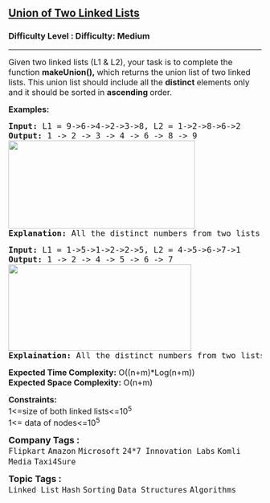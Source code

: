 <h2><a href="https://www.geeksforgeeks.org/problems/union-of-two-linked-list/1?page=3&category=Linked%20List&difficulty=Basic,Easy,Medium&status=solved,unsolved&sortBy=submissions">Union of Two Linked Lists</a></h2><h3>Difficulty Level : Difficulty: Medium</h3><hr><div class="problems_problem_content__Xm_eO"><p><span style="font-size: 12pt;">Given two linked lists (L1 &amp; L2), your task is to complete the function <strong>makeUnion(),&nbsp;</strong>which returns the union list of two linked lists. This union list should include all the <strong>distinct </strong>elements only and it should be sorted in <strong>ascending </strong>order.</span></p>
<p><span style="font-size: 12pt;"><strong>Examples:</strong></span></p>
<pre><span style="font-size: 12pt;"><strong>Input: </strong>L1 = 9-&gt;6-&gt;4-&gt;2-&gt;3-&gt;8, L2 = 1-&gt;2-&gt;8-&gt;6-&gt;2
<strong>Output: </strong>1 -&gt; 2 -&gt; 3 -&gt; 4 -&gt; 6 -&gt; 8 -&gt; 9<br><img src="https://media.geeksforgeeks.org/img-practice/prod/addEditProblem/700534/Web/Other/blobid0_1723400421.png" width="371" height="175"><br><strong>Explanation:</strong> All the distinct numbers from two lists, when sorted form the list in the output. </span></pre>
<pre><span style="font-size: 12pt;"><strong>Input: </strong>L1 = 1-&gt;5-&gt;1-&gt;2-&gt;2-&gt;5, L2 = 4-&gt;5-&gt;6-&gt;7-&gt;1
<strong>Output: </strong>1 -&gt; 2 -&gt; 4 -&gt; 5 -&gt; 6 -&gt; 7<br><img src="https://media.geeksforgeeks.org/img-practice/prod/addEditProblem/700534/Web/Other/blobid2_1723400444.png" width="364" height="172"><br><strong>Explaination:</strong> All the distinct numbers from two lists, when sorted forms the list in the output.</span></pre>
<p><span style="font-size: 12pt;"><strong>Expected Time Complexity:</strong> O((n+m)*Log(n+m))<br><strong>Expected Space&nbsp;</strong></span><strong style="font-family: -apple-system, BlinkMacSystemFont, 'Segoe UI', Roboto, Oxygen, Ubuntu, Cantarell, 'Open Sans', 'Helvetica Neue', sans-serif; font-size: 16px;">Complexity</strong><strong style="font-size: 12pt; font-family: -apple-system, BlinkMacSystemFont, 'Segoe UI', Roboto, Oxygen, Ubuntu, Cantarell, 'Open Sans', 'Helvetica Neue', sans-serif;">:</strong><span style="font-size: 12pt; font-family: -apple-system, BlinkMacSystemFont, 'Segoe UI', Roboto, Oxygen, Ubuntu, Cantarell, 'Open Sans', 'Helvetica Neue', sans-serif;"> O(n+m)</span></p>
<p><span style="font-size: 12pt;"><strong>Constraints:</strong><br>1&lt;=size of both linked lists&lt;=10<sup>5<br></sup>1&lt;= data of nodes&lt;=10<sup>5</sup></span></p></div><p><span style=font-size:18px><strong>Company Tags : </strong><br><code>Flipkart</code>&nbsp;<code>Amazon</code>&nbsp;<code>Microsoft</code>&nbsp;<code>24*7 Innovation Labs</code>&nbsp;<code>Komli Media</code>&nbsp;<code>Taxi4Sure</code>&nbsp;<br><p><span style=font-size:18px><strong>Topic Tags : </strong><br><code>Linked List</code>&nbsp;<code>Hash</code>&nbsp;<code>Sorting</code>&nbsp;<code>Data Structures</code>&nbsp;<code>Algorithms</code>&nbsp;